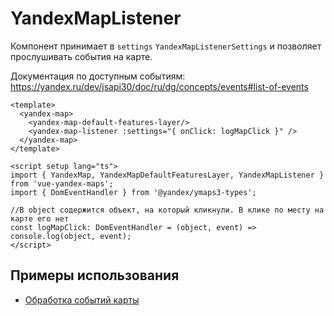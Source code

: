 # YandexMapListener

Компонент принимает в `settings` `YandexMapListenerSettings` и позволяет прослушивать события на карте. 

Документация по доступным событиям: https://yandex.ru/dev/jsapi30/doc/ru/dg/concepts/events#list-of-events

```vue
<template>
  <yandex-map>
    <yandex-map-default-features-layer/>
    <yandex-map-listener :settings="{ onClick: logMapClick }" />
  </yandex-map>
</template>

<script setup lang="ts">
import { YandexMap, YandexMapDefaultFeaturesLayer, YandexMapListener } from 'vue-yandex-maps';
import { DomEventHandler } from '@yandex/ymaps3-types';

//В object содержится объект, на который кликнули. В клике по месту на карте его нет
const logMapClick: DomEventHandler = (object, event) => console.log(object, event);
</script>
```
## Примеры использования

- [Обработка событий карты](/examples/map/events)
